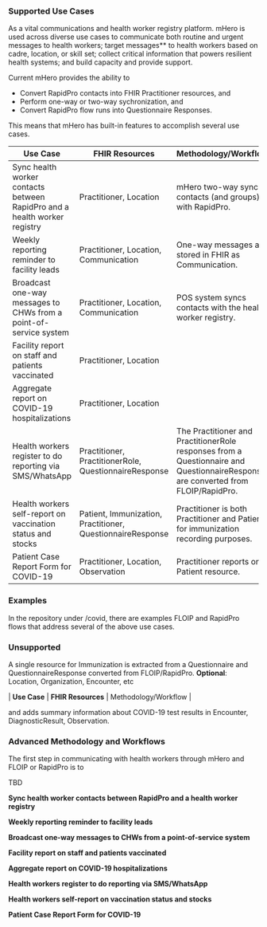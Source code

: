 ### Supported Use Cases

As a vital communications and health worker registry platform. mHero is used across diverse use cases to communicate both routine and urgent messages to health workers; target messages** to health workers based on cadre, location, or skill set; collect critical information that powers resilient health systems; and build capacity and provide support.

Current mHero provides the ability to 
* Convert RapidPro contacts into FHIR Practitioner resources, and
* Perform one-way or two-way sychronization, and
* Convert RapidPro flow runs into Questionnaire Responses.

This means that mHero has built-in features to accomplish several use cases. 

| **Use Case** | **FHIR Resources** | Methodology/Workflow |
| --- | --- | --- |
| Sync health worker contacts between RapidPro and a health worker registry | Practitioner, Location | mHero two-way syncs contacts (and groups) with RapidPro. |
| Weekly reporting reminder to facility leads | Practitioner, Location, Communication | One-way messages are stored in FHIR as Communication. |
| Broadcast one-way messages to CHWs from a point-of-service system | Practitioner, Location, Communication | POS system syncs contacts with the health worker registry.
| Facility report on staff and patients vaccinated | Practitioner, Location |  |
| Aggregate report on COVID-19 hospitalizations | Practitioner, Location |  |
| Health workers register to do reporting via SMS/WhatsApp | Practitioner, PractitionerRole,  QuestionnaireResponse | The Practitioner and PractitionerRole responses from a Questionnaire and QuestionnaireResponse are converted from FLOIP/RapidPro. |
| Health workers self-report on vaccination status and stocks | Patient, Immunization, Practitioner,  QuestionnaireResponse | Practitioner is both Practitioner and Patient for immunization recording purposes. |
| Patient Case Report Form for COVID-19 | Practitioner, Location, Observation | Practitioner reports on Patient resource. |


### Examples

In the repository under /covid, there are examples FLOIP and RapidPro flows that address several of the above use cases.


### Unsupported


A single resource for Immunization is extracted from a Questionnaire and QuestionnaireResponse converted from FLOIP/RapidPro. **Optional**: Location, Organization, Encounter, etc



| **Use Case** | **FHIR Resources** | Methodology/Workflow |


 and adds summary information about COVID-19 test results in Encounter, DiagnosticResult, Observation.



### Advanced Methodology and Workflows


The first step in communicating with health workers through mHero and FLOIP or RapidPro is to 

TBD

**Sync health worker contacts between RapidPro and a health worker registry**

**Weekly reporting reminder to facility leads**

**Broadcast one-way messages to CHWs from a point-of-service system**

**Facility report on staff and patients vaccinated**

**Aggregate report on COVID-19 hospitalizations**

**Health workers register to do reporting via SMS/WhatsApp**

**Health workers self-report on vaccination status and stocks**

**Patient Case Report Form for COVID-19**
